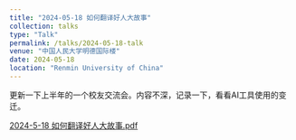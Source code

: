 ```yaml
---
title: "2024-05-18 如何翻译好人大故事"
collection: talks
type: "Talk"
permalink: /talks/2024-05-18-talk
venue: "中国人民大学明德国际楼"
date: 2024-05-18
location: "Renmin University of China"
---
```


更新一下上半年的一个校友交流会。内容不深，记录一下，看看AI工具使用的变迁。

[2024-5-18 如何翻译好人大故事.pdf](20240518-黄婕-如何翻译好人大故事.pdf)
